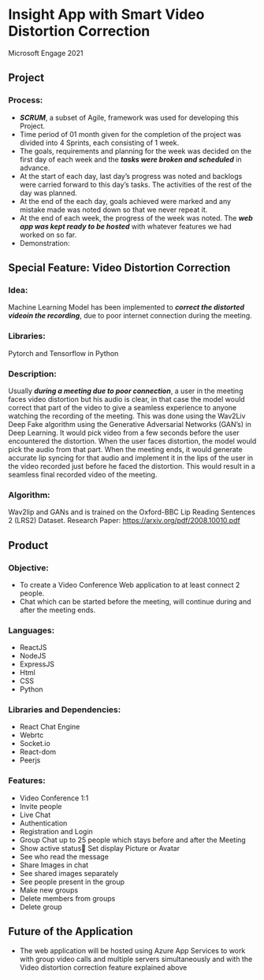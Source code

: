 # Insight App with Smart Video Distortion Correction
Microsoft Engage 2021
## Project
### Process:
* ***SCRUM***, a subset of Agile, framework was used for developing this Project.
* Time period of 01 month given for the completion of the project was divided into 4 
Sprints, each consisting of 1 week.
* The goals, requirements and planning for the week was decided on the first day of each 
week and the ***tasks were broken and scheduled*** in advance.
* At the start of each day, last day’s progress was noted and backlogs were carried 
forward to this day’s tasks. The activities of the rest of the day was planned.
* At the end of the each day, goals achieved were marked and any mistake made was 
noted down so that we never repeat it.
* At the end of each week, the progress of the week was noted. The ***web app was kept 
ready to be hosted*** with whatever features we had worked on so far.
* Demonstration:
## Special Feature: Video Distortion Correction
### Idea:
 Machine Learning Model has been implemented to ***correct the distorted videoin the 
recording***, due to poor internet connection during the meeting.
### Libraries:
Pytorch and Tensorflow in Python
### Description:
Usually ***during a meeting due to poor connection***, a user in the meeting faces video 
distortion but his audio is clear, in that case the model would correct that part of the video to 
give a seamless experience to anyone watching the recording of the meeting.
This was done using the Wav2Liv Deep Fake algorithm using the Generative Adversarial 
Networks (GAN’s) in Deep Learning. It would pick video from a few seconds before the user 
encountered the distortion. When the user faces distortion, the model would pick the audio 
from that part. When the meeting ends, it would generate accurate lip syncing for that audio 
and implement it in the lips of the user in the video recorded just before he faced the 
distortion. This would result in a seamless final recorded video of the meeting.
### Algorithm:
Wav2lip and GANs and is trained on the Oxford-BBC Lip Reading Sentences 2 (LRS2) Dataset.
Research Paper: https://arxiv.org/pdf/2008.10010.pdf
## Product
### Objective:
* To create a Video Conference Web application to at least connect 2 people.
* Chat which can be started before the meeting, will continue during and after the 
meeting ends.
### Languages:
* ReactJS
* NodeJS
* ExpressJS
* Html
* CSS
* Python
### Libraries and Dependencies:
* React Chat Engine
* Webrtc
* Socket.io
* React-dom
* Peerjs
### Features:
* Video Conference 1:1
* Invite people
* Live Chat
* Authentication
* Registration and Login
* Group Chat up to 25 people which stays before and after the Meeting
* Show active status Set display Picture or Avatar
* See who read the message
* Share Images in chat
* See shared images separately
* See people present in the group
* Make new groups
* Delete members from groups
* Delete group
## Future of the Application
* The web application will be hosted using Azure App Services to work with group video calls 
and multiple servers simultaneously and with the Video distortion correction feature 
explained above
